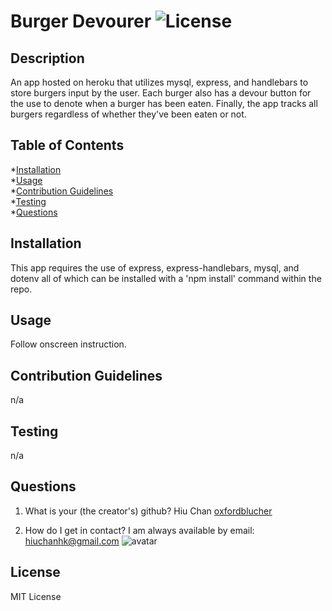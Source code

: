 
# Burger Devourer  ![License](<https://img.shields.io/badge/license-MIT License-green>)

## Description
An app hosted on heroku that utilizes mysql, express, and handlebars to store burgers input by the user. Each burger also has a devour button for the use to denote when a burger has been eaten. Finally, the app tracks all burgers regardless of whether they've been eaten or not.

## Table of Contents
*[Installation](#Installation)  
*[Usage](#Usage)  
*[Contribution Guidelines](#Contribution&nbsp;Guidelines)  
*[Testing](#Testing)  
*[Questions](#Questions)  

## Installation
This app requires the use of express, express-handlebars, mysql, and dotenv all of which can be installed with a 'npm install' command within the repo.

## Usage
Follow onscreen instruction.

## Contribution Guidelines
n/a

## Testing
n/a

## Questions
1. What is your (the creator's) github?
Hiu Chan
[oxfordblucher](https://github.com/oxfordblucher "oxfordblucher")

2. How do I get in contact?
I am always available by email: hiuchanhk@gmail.com
![avatar](https://avatars1.githubusercontent.com/u/69690385?v=4)

## License
MIT License
